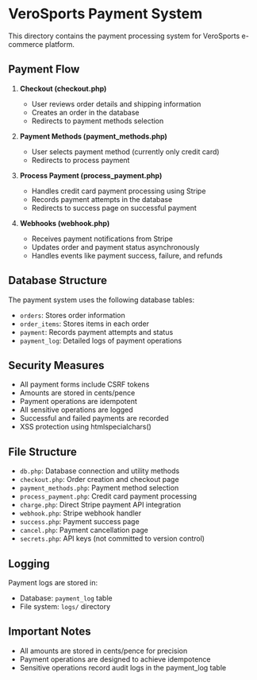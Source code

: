 # VeroSports Payment System

This directory contains the payment processing system for VeroSports e-commerce platform.

## Payment Flow

1. **Checkout (checkout.php)**
   - User reviews order details and shipping information
   - Creates an order in the database
   - Redirects to payment methods selection

2. **Payment Methods (payment_methods.php)**
   - User selects payment method (currently only credit card)
   - Redirects to process payment

3. **Process Payment (process_payment.php)**
   - Handles credit card payment processing using Stripe
   - Records payment attempts in the database
   - Redirects to success page on successful payment

4. **Webhooks (webhook.php)**
   - Receives payment notifications from Stripe
   - Updates order and payment status asynchronously
   - Handles events like payment success, failure, and refunds

## Database Structure

The payment system uses the following database tables:
- `orders`: Stores order information
- `order_items`: Stores items in each order
- `payment`: Records payment attempts and status
- `payment_log`: Detailed logs of payment operations

## Security Measures

- All payment forms include CSRF tokens
- Amounts are stored in cents/pence
- Payment operations are idempotent
- All sensitive operations are logged
- Successful and failed payments are recorded
- XSS protection using htmlspecialchars()

## File Structure

- `db.php`: Database connection and utility methods
- `checkout.php`: Order creation and checkout page
- `payment_methods.php`: Payment method selection
- `process_payment.php`: Credit card payment processing
- `charge.php`: Direct Stripe payment API integration
- `webhook.php`: Stripe webhook handler
- `success.php`: Payment success page
- `cancel.php`: Payment cancellation page
- `secrets.php`: API keys (not committed to version control)

## Logging

Payment logs are stored in:
- Database: `payment_log` table
- File system: `logs/` directory

## Important Notes

- All amounts are stored in cents/pence for precision
- Payment operations are designed to achieve idempotence
- Sensitive operations record audit logs in the payment_log table 